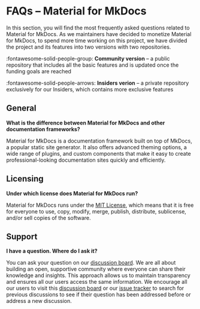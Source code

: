 # FAQs – Material for MkDocs

In this section, you will find the most frequently asked questions related to 
Material for MkDocs. As we maintainers have decided to monetize Material for 
MkDocs, to spend more time working on this project, we have divided the project 
and its features into two versions with two repositories. 

:fontawesome-solid-people-group: __Community version__ – a public 
repository that includes all the basic features and is updated once the funding 
goals are reached

:fontawesome-solid-people-arrows: __Insiders verion__ – a private 
repository exclusively for our Insiders, which contains more exclusive features


## General

__What is the difference between Material for MkDocs and other documentation frameworks?__

Material for MkDocs is a documentation framework built on top of MkDocs, a 
popular static site generator. It also offers advanced theming options, a wide range of plugins, 
and custom components that make it easy to create professional-looking 
documentation sites quickly and efficiently.

  [other documentation]: ../alternatives


## Licensing

__Under which license does Material for MkDocs run?__

Material for MkDocs runs under the [MIT License], which means that it is free 
for everyone to use, copy, modify, merge, publish, distribute, sublicense, 
and/or sell copies of the software.

  [MIT License]: ../license


## Support

__I have a question. Where do I ask it?__

You can ask your question on our [discussion board]. We are all about building 
an open, supportive community where everyone can share their knowledge and 
insights. This approach allows us to maintain transparency and ensures all our 
users access the same information. We encourage all our users to visit this 
[discussion board] or our [issue tracker] to search for previous discussions to 
see if their question has been addressed before or address a new discussion.

  [discussion board]: https://github.com/squidfunk/mkdocs-material/discussions
  [issue tracker]: https://github.com/squidfunk/mkdocs-material/issues
